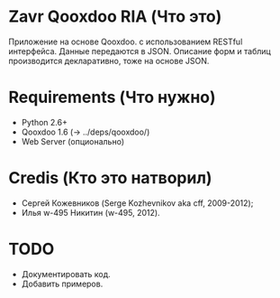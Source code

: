 # Zavr Qooxdoo RIA  (Что это)

Приложение на основе Qooxdoo.
с использованием RESTful интерфейса.
Данные передаются в JSON.
Описание форм и таблиц производится декларативно,
тоже на основе JSON.

# Requirements (Что нужно)

* Python 2.6+
* Qooxdoo 1.6 (-> ../deps/qooxdoo/)
* Web Server (опционально)

# Credis (Кто это натворил)

* Сергей Кожевников (Serge Kozhevnikov aka cff, 2009-2012);
* Илья w-495 Никитин (w-495, 2012).

# TODO
* Документировать код.
* Добавить примеров.
